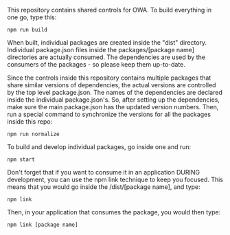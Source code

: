 This repository contains shared controls for OWA. To build everything in one go, type this:

    npm run build

When built, individual packages are created inside the "dist" directory. Individual package.json files 
inside the packages/[package name] directories are actually consumed. The dependencies are used by the 
consumers of the packages - so please keep them up-to-date.

Since the controls inside this repository contains multiple packages that share similar versions of 
dependencies, the actual versions are controlled by the top level package.json. The names of the
dependencies are declared inside the individual package.json's. So, after setting up the dependencies,
make sure the main package.json has the updated version numbers. Then, run a special command to
synchronize the versions for all the packages inside this repo:

    npm run normalize

To build and develop individual packages, go inside one and run:

    npm start

Don't forget that if you want to consume it in an application DURING development, you can use the
npm link technique to keep you focused. This means that you would go inside the /dist/[package name],
and type:

    npm link

Then, in your application that consumes the package, you would then type:

    npm link [package name]

 
